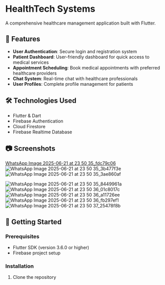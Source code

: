 # HealthTech Systems

A comprehensive healthcare management application built with Flutter.

## 📱 Features

- **User Authentication**: Secure login and registration system
- **Patient Dashboard**: User-friendly dashboard for quick access to medical services
- **Appointment Scheduling**: Book medical appointments with preferred healthcare providers
- **Chat System**: Real-time chat with healthcare professionals
- **User Profiles**: Complete profile management for patients

## 🛠️ Technologies Used

- Flutter & Dart
- Firebase Authentication
- Cloud Firestore
- Firebase Realtime Database

## 📷 Screenshots

[WhatsApp Image 2025-06-21 at 23 50 35_fdc79c06](https://github.com/user-attachments/assets/d6576a49-fd89-4cc2-b03e-5dd9416feb9c)
![WhatsApp Image 2025-06-21 at 23 50 35_3b477f3e](https://github.com/user-attachments/assets/dca58458-6740-4907-b54f-97de3d93a326)
![WhatsApp Image 2025-06-21 at 23 50 35_3ae860af](https://github.com/user-attachments/assets/bbd6360b-4329-416c-8726-b7289560005e)

![WhatsApp Image 2025-06-21 at 23 50 35_8449961a](https://github.com/user-attachments/assets/cc7ca59f-6d4f-4481-9afe-ce5ff462903b)
![WhatsApp Image 2025-06-21 at 23 50 36_01c8017c](https://github.com/user-attachments/assets/596f82f4-835f-47c7-8dcf-d6fc36c03120)
![WhatsApp Image 2025-06-21 at 23 50 36_a11726ee](https://github.com/user-attachments/assets/cc745f89-db88-41ae-9fca-3ea32b3b154e)
![WhatsApp Image 2025-06-21 at 23 50 36_fb297ef1](https://github.com/user-attachments/assets/30da3e55-c1c8-4339-b944-89c57c6ec1f6)
![WhatsApp Image 2025-06-21 at 23 50 37_25478f8b](https://github.com/user-attachments/assets/380d25da-6e9b-49ae-ba1c-38c00eca114e)

## 🚀 Getting Started

### Prerequisites

- Flutter SDK (version 3.6.0 or higher)
- Firebase project setup

### Installation

1. Clone the repository
